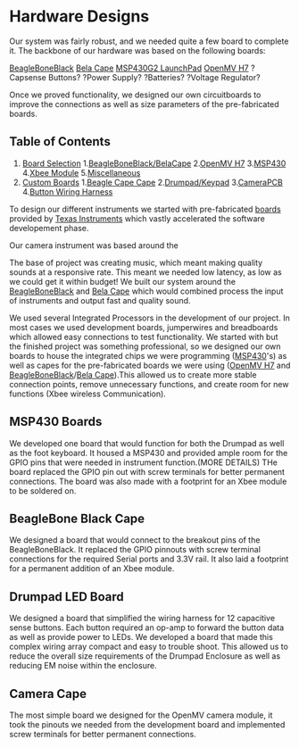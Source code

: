 # Hardware Designs

Our system was fairly robust, and we needed quite a few board to complete it. The backbone of our hardware was based on the following boards:

[BeagleBoneBlack](https://beagleboard.org/black)
[Bela Cape](https://beagleboard.org/p/112305/bela-low-latency-audio-sensor-cape-for-pocketbeagle-1615e0)
[MSP430G2 LaunchPad](http://www.ti.com/tool/MSP-EXP430G2)
[OpenMV H7](https://openmv.io/products/openmv-cam-h7)
?Capsense Buttons?
?Power Supply?
?Batteries?
?Voltage Regulator?

Once we proved functionality, we designed our own circuitboards to improve the connections as well as size parameters of the pre-fabricated boards.

## Table of Contents
1. [Board Selection](#board-selection)
    1.[BeagleBoneBlack/BelaCape](#beagleboneblack/belaCape)
    2.[OpenMV H7](#openMv-h7)
    3.[MSP430](#msp430)
    4.[Xbee Module](#xbee-module)
    5.[Miscellaneous](#miscellaneous)
2. [Custom Boards](#custom-boards)
    1.[Beagle Cape Cape](#beagle-cape-cape)
    2.[Drumpad/Keypad](#building)
    3.[CameraPCB](#usage)
    4.[Button Wiring Harness](#button-wiring-harness)
    

To design our different instruments we started with pre-fabricated [boards](http://www.ti.com/tool/MSP-EXP430G2) provided by [Texas Instruments](http://www.ti.com/) which vastly accelerated the software developement phase. 

Our camera instrument was based around the 

The base of project was creating music, which meant making quality sounds at a responsive rate. This meant we needed low latency, as low as we could get it within budget! We built our system around the [BeagleBoneBlack](https://beagleboard.org/black) and [Bela Cape](https://beagleboard.org/p/112305/bela-low-latency-audio-sensor-cape-for-pocketbeagle-1615e0) which would combined process the input of instruments and output fast and quality sound.

We used several Integrated Processors in the development of our project. In most cases we used development boards, jumperwires and breadboards which allowed easy connections to test functionality. We started with  but the finished project was something professional, so we designed our own boards to house the integrated chips we were programming ([MSP430](http://www.ti.com/microcontrollers/msp430-ultra-low-power-mcus/overview.html)'s) as well as capes for the pre-fabricated boards we were using ([OpenMV H7](https://openmv.io/products/openmv-cam-h7) and [BeagleBoneBlack](https://beagleboard.org/black)/[Bela Cape](https://beagleboard.org/p/112305/bela-low-latency-audio-sensor-cape-for-pocketbeagle-1615e0)).This allowed us to create more stable connection points, remove unnecessary functions, and create room for new functions (Xbee wireless Communication).

## MSP430 Boards
We developed one board that would function for both the Drumpad as well as the foot keyboard. It housed a MSP430 and provided ample room for the GPIO pins that were needed in instrument function.(MORE DETAILS) THe board replaced the GPIO pin out with screw terminals for better permanent connections. The board was also made with a footprint for an Xbee module to be soldered on.

## BeagleBone Black Cape
We designed a board that would connect to the breakout pins of the BeagleBoneBlack. It replaced the GPIO pinnouts with screw terminal connections for the required Serial ports and 3.3V rail. It also laid a footprint for a permanent addition of an Xbee module.

## Drumpad LED Board
We designed a board that simplified the wiring harness for 12 capacitive sense buttons. Each button required an op-amp to forward the button data as well as provide power to LEDs. We developed a board that made this complex wiring array compact and easy to trouble shoot. This allowed us to reduce the overall size requirements of the Drumpad Enclosure as well as reducing EM noise within the enclosure.

## Camera Cape
The most simple board we designed for the OpenMV camera module, it took the pinouts we needed from the development board and implemented screw terminals for better permanent connections.
